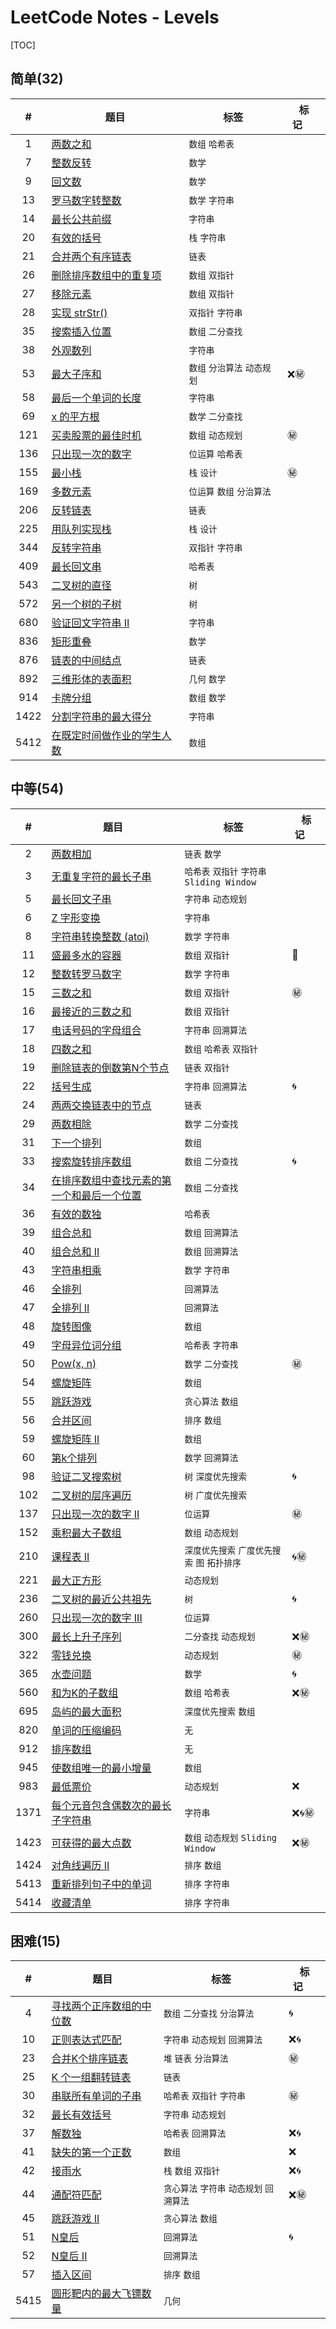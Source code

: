 # LeetCode Notes - Levels

[TOC]

## 简单(32)

|#|题目|标签|标记&nbsp;&nbsp;&nbsp;&nbsp;&nbsp;|
|:---:|---|---|---|
|1|[两数之和](archive/1.md)|`数组` `哈希表`||
|7|[整数反转](archive/7.md)|`数学`||
|9|[回文数](archive/9.md)|`数学`||
|13|[罗马数字转整数](archive/13.md)|`数学` `字符串`||
|14|[最长公共前缀](archive/14.md)|`字符串`||
|20|[有效的括号](archive/20.md)|`栈` `字符串`||
|21|[合并两个有序链表](archive/21.md)|`链表`||
|26|[删除排序数组中的重复项](archive/26.md)|`数组` `双指针`||
|27|[移除元素](archive/27.md)|`数组` `双指针`||
|28|[实现 strStr()](archive/28.md)|`双指针` `字符串`||
|35|[搜索插入位置](archive/35.md)|`数组` `二分查找`||
|38|[外观数列](archive/38.md)|`字符串`||
|53|[最大子序和](archive/53.md)|`数组` `分治算法` `动态规划`|❌㊙️|
|58|[最后一个单词的长度](archive/58.md)|`字符串`||
|69|[x 的平方根](archive/69.md)|`数学` `二分查找`||
|121|[买卖股票的最佳时机](archive/121.md)|`数组` `动态规划`|㊙️|
|136|[只出现一次的数字](archive/136.md)|`位运算` `哈希表`||
|155|[最小栈](archive/155.md)|`栈` `设计`|㊙️|
|169|[多数元素](archive/169.md)|`位运算` `数组` `分治算法`||
|206|[反转链表](archive/206.md)|`链表`||
|225|[用队列实现栈](archive/225.md)|`栈` `设计`||
|344|[反转字符串](archive/344.md)|`双指针` `字符串`||
|409|[最长回文串](archive/409.md)|`哈希表`||
|543|[二叉树的直径](archive/543.md)|`树`||
|572|[另一个树的子树](archive/572.md)|`树`||
|680|[验证回文字符串 Ⅱ](archive/680.md)|`字符串`||
|836|[矩形重叠](archive/836.md)|`数学`||
|876|[链表的中间结点](archive/876.md)|`链表`||
|892|[三维形体的表面积](archive/892.md)|`几何` `数学`||
|914|[卡牌分组](archive/914.md)|`数组` `数学`||
|1422|[分割字符串的最大得分](archive/1422.md)|`字符串`||
|5412|[在既定时间做作业的学生人数](archive/5412.md)|`数组`||
## 中等(54)

|#|题目|标签|标记&nbsp;&nbsp;&nbsp;&nbsp;&nbsp;|
|:---:|---|---|---|
|2|[两数相加](archive/2.md)|`链表` `数学`||
|3|[无重复字符的最长子串](archive/3.md)|`哈希表` `双指针` `字符串` `Sliding Window`||
|5|[最长回文子串](archive/5.md)|`字符串` `动态规划`||
|6|[Z 字形变换](archive/6.md)|`字符串`||
|8|[字符串转换整数 (atoi)](archive/8.md)|`数学` `字符串`||
|11|[盛最多水的容器](archive/11.md)|`数组` `双指针`|🔑|
|12|[整数转罗马数字](archive/12.md)|`数学` `字符串`||
|15|[三数之和](archive/15.md)|`数组` `双指针`|㊙️|
|16|[最接近的三数之和](archive/16.md)|`数组` `双指针`||
|17|[电话号码的字母组合](archive/17.md)|`字符串` `回溯算法`||
|18|[四数之和](archive/18.md)|`数组` `哈希表` `双指针`||
|19|[删除链表的倒数第N个节点](archive/19.md)|`链表` `双指针`||
|22|[括号生成](archive/22.md)|`字符串` `回溯算法`|🌀|
|24|[两两交换链表中的节点](archive/24.md)|`链表`||
|29|[两数相除](archive/29.md)|`数学` `二分查找`||
|31|[下一个排列](archive/31.md)|`数组`||
|33|[搜索旋转排序数组](archive/33.md)|`数组` `二分查找`|🌀|
|34|[在排序数组中查找元素的第一个和最后一个位置](archive/34.md)|`数组` `二分查找`||
|36|[有效的数独](archive/36.md)|`哈希表`||
|39|[组合总和](archive/39.md)|`数组` `回溯算法`||
|40|[组合总和 II](archive/40.md)|`数组` `回溯算法`||
|43|[字符串相乘](archive/43.md)|`数学` `字符串`||
|46|[全排列](archive/46.md)|`回溯算法`||
|47|[全排列 II](archive/47.md)|`回溯算法`||
|48|[旋转图像](archive/48.md)|`数组`||
|49|[字母异位词分组](archive/49.md)|`哈希表` `字符串`||
|50|[Pow(x, n)](archive/50.md)|`数学` `二分查找`|㊙️|
|54|[螺旋矩阵](archive/54.md)|`数组`||
|55|[跳跃游戏](archive/55.md)|`贪心算法` `数组`||
|56|[合并区间](archive/56.md)|`排序` `数组`||
|59|[螺旋矩阵 II](archive/59.md)|`数组`||
|60|[第k个排列](archive/60.md)|`数学` `回溯算法`||
|98|[验证二叉搜索树](archive/98.md)|`树` `深度优先搜索`|🌀|
|102|[二叉树的层序遍历](archive/102.md)|`树` `广度优先搜索`||
|137|[只出现一次的数字 II](archive/137.md)|`位运算`|㊙️|
|152|[乘积最大子数组](archive/152.md)|`数组` `动态规划`||
|210|[课程表 II](archive/210.md)|`深度优先搜索` `广度优先搜索` `图` `拓扑排序`|🌀㊙️|
|221|[最大正方形](archive/221.md)|`动态规划`||
|236|[二叉树的最近公共祖先](archive/236.md)|`树`|🌀|
|260|[只出现一次的数字 III](archive/260.md)|`位运算`||
|300|[最长上升子序列](archive/300.md)|`二分查找` `动态规划`|❌㊙️|
|322|[零钱兑换](archive/322.md)|`动态规划`|㊙️|
|365|[水壶问题](archive/365.md)|`数学`|🌀|
|560|[和为K的子数组](archive/560.md)|`数组` `哈希表`|❌㊙️|
|695|[岛屿的最大面积](archive/695.md)|`深度优先搜索` `数组`||
|820|[单词的压缩编码](archive/820.md)|`无`||
|912|[排序数组](archive/912.md)|`无`||
|945|[使数组唯一的最小增量](archive/945.md)|`数组`||
|983|[最低票价](archive/983.md)|`动态规划`|❌|
|1371|[每个元音包含偶数次的最长子字符串](archive/1371.md)|`字符串`|❌🌀㊙️|
|1423|[可获得的最大点数](archive/1423.md)|`数组` `动态规划` `Sliding Window`|❌㊙️|
|1424|[对角线遍历 II](archive/1424.md)|`排序` `数组`||
|5413|[重新排列句子中的单词](archive/5413.md)|`排序` `字符串`||
|5414|[收藏清单](archive/5414.md)|`排序` `字符串`||
## 困难(15)

|#|题目|标签|标记&nbsp;&nbsp;&nbsp;&nbsp;&nbsp;|
|:---:|---|---|---|
|4|[寻找两个正序数组的中位数](archive/4.md)|`数组` `二分查找` `分治算法`|🌀|
|10|[正则表达式匹配](archive/10.md)|`字符串` `动态规划` `回溯算法`|❌🌀|
|23|[合并K个排序链表](archive/23.md)|`堆` `链表` `分治算法`|㊙️|
|25|[K 个一组翻转链表](archive/25.md)|`链表`||
|30|[串联所有单词的子串](archive/30.md)|`哈希表` `双指针` `字符串`|㊙️|
|32|[最长有效括号](archive/32.md)|`字符串` `动态规划`||
|37|[解数独](archive/37.md)|`哈希表` `回溯算法`|❌🌀|
|41|[缺失的第一个正数](archive/41.md)|`数组`|❌|
|42|[接雨水](archive/42.md)|`栈` `数组` `双指针`|❌🌀|
|44|[通配符匹配](archive/44.md)|`贪心算法` `字符串` `动态规划` `回溯算法`|❌㊙️|
|45|[跳跃游戏 II](archive/45.md)|`贪心算法` `数组`||
|51|[N皇后](archive/51.md)|`回溯算法`|🌀|
|52|[N皇后 II](archive/52.md)|`回溯算法`||
|57|[插入区间](archive/57.md)|`排序` `数组`||
|5415|[圆形靶内的最大飞镖数量](archive/5415.md)|`几何`||
